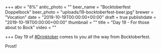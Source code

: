 +++
abv = "8%"
antic_photo = ""
beer_name = "Bocktoberfest Doppelbock"
beer_photo = "uploads/19-bocktoberfest-beer.jpg"
brewer = "Vocation"
date = "2019-10-19T00:00:00+00:00"
draft = true
publishdate = "2019-10-19T00:00:00+00:00"
thumbnail = ""
title = "Day 19 - For those about to Bock"
video = ""

+++
Day 19 of [#Drinktober](https://www.facebook.com/hashtag/drinktober?source=feed_text&epa=HASHTAG) comes to you all the way from Bocktoberfest. 

Prost!